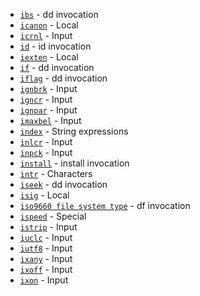 - [`ibs`](https://www.gnu.org/software/coreutils/manual/html_node/dd-invocation.html#index-ibs) - dd invocation
- [`icanon`](https://www.gnu.org/software/coreutils/manual/html_node/Local.html#index-icanon) - Local
- [`icrnl`](https://www.gnu.org/software/coreutils/manual/html_node/Input.html#index-icrnl) - Input
- [`id`](https://www.gnu.org/software/coreutils/manual/html_node/id-invocation.html#index-id) - id invocation
- [`iexten`](https://www.gnu.org/software/coreutils/manual/html_node/Local.html#index-iexten) - Local
- [`if`](https://www.gnu.org/software/coreutils/manual/html_node/dd-invocation.html#index-if) - dd invocation
- [`iflag`](https://www.gnu.org/software/coreutils/manual/html_node/dd-invocation.html#index-iflag) - dd invocation
- [`ignbrk`](https://www.gnu.org/software/coreutils/manual/html_node/Input.html#index-ignbrk) - Input
- [`igncr`](https://www.gnu.org/software/coreutils/manual/html_node/Input.html#index-igncr) - Input
- [`ignpar`](https://www.gnu.org/software/coreutils/manual/html_node/Input.html#index-ignpar) - Input
- [`imaxbel`](https://www.gnu.org/software/coreutils/manual/html_node/Input.html#index-imaxbel) - Input
- [`index`](https://www.gnu.org/software/coreutils/manual/html_node/String-expressions.html#index-index) - String expressions
- [`inlcr`](https://www.gnu.org/software/coreutils/manual/html_node/Input.html#index-inlcr) - Input
- [`inpck`](https://www.gnu.org/software/coreutils/manual/html_node/Input.html#index-inpck) - Input
- [`install`](https://www.gnu.org/software/coreutils/manual/html_node/install-invocation.html#index-install) - install invocation
- [`intr`](https://www.gnu.org/software/coreutils/manual/html_node/Characters.html#index-intr) - Characters
- [`iseek`](https://www.gnu.org/software/coreutils/manual/html_node/dd-invocation.html#index-iseek) - dd invocation
- [`isig`](https://www.gnu.org/software/coreutils/manual/html_node/Local.html#index-isig) - Local
- [`iso9660 file system type`](https://www.gnu.org/software/coreutils/manual/html_node/df-invocation.html#index-iso9660-file-system-type) - df invocation
- [`ispeed`](https://www.gnu.org/software/coreutils/manual/html_node/Special.html#index-ispeed) - Special
- [`istrip`](https://www.gnu.org/software/coreutils/manual/html_node/Input.html#index-istrip) - Input
- [`iuclc`](https://www.gnu.org/software/coreutils/manual/html_node/Input.html#index-iuclc) - Input
- [`iutf8`](https://www.gnu.org/software/coreutils/manual/html_node/Input.html#index-iutf8) - Input
- [`ixany`](https://www.gnu.org/software/coreutils/manual/html_node/Input.html#index-ixany) - Input
- [`ixoff`](https://www.gnu.org/software/coreutils/manual/html_node/Input.html#index-ixoff) - Input
- [`ixon`](https://www.gnu.org/software/coreutils/manual/html_node/Input.html#index-ixon) - Input
